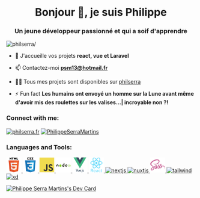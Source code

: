 <h1 align="center">Bonjour 👋, je suis Philippe</h1>

<h3 align="center">Un jeune développeur passionné et qui a soif d'apprendre </h3>
<p align="left"> <img src=https://komarev.com/ghpvc/?username=philserra alt=philserra/> </p>


- 💬 J'accueille vos projets **react, vue et Laravel**

- 📫 Contactez-moi **psm13@hotmail.fr**

- 👨‍💻 Tous mes projets sont disponibles sur [philserra](https://github.com/philserra?tab=repositories)

- ⚡ Fun fact **Les humains ont envoyé un homme sur la Lune avant même d'avoir mis des roulettes sur les valises...| incroyable non ?!**

<h3 align="left">Connect with me:</h3>
<p align="left">
<a href="https://philserra.fr/" target="blank"><img align="center" src="https://cdn.jsdelivr.net/npm/simple-icons@3.0.1/icons/dev-dot-to.svg" alt="philserra.fr" height="30" width="40" /></a>
<a href="https://www.linkedin.com/in/philippe-serra-martins/" target="blank"><img align="center" src="https://cdn.jsdelivr.net/npm/simple-icons@3.0.1/icons/linkedin.svg" alt="PhilippeSerraMartins" height="30" width="40" /></a>

<h3 align="left">Languages and Tools:</h3>
<p align="left">
    <a href="https://www.w3.org/html/" target="_blank"> <img src="https://raw.githubusercontent.com/devicons/devicon/master/icons/html5/html5-original-wordmark.svg" alt="html5" width="40" height="40"/> </a>
    <a href="https://www.w3schools.com/css/" target="_blank"> <img src="https://raw.githubusercontent.com/devicons/devicon/master/icons/css3/css3-original-wordmark.svg" alt="css3" width="40" height="40"/> </a>
    <a href="https://developer.mozilla.org/en-US/docs/Web/JavaScript" target="_blank"> <img src="https://raw.githubusercontent.com/devicons/devicon/master/icons/javascript/javascript-original.svg" alt="javascript" width="40" height="40"/> </a>
      <a href="https://nodejs.org" target="_blank"> <img src="https://raw.githubusercontent.com/devicons/devicon/master/icons/nodejs/nodejs-original-wordmark.svg" alt="nodejs" width="40" height="40"/> </a>
      <a href="https://vuejs.org/" target="_blank"> <img src="https://raw.githubusercontent.com/devicons/devicon/master/icons/vuejs/vuejs-original-wordmark.svg" alt="vuejs" width="40" height="40"/> </a>
      <a href="https://reactjs.org/" target="_blank"> <img src="https://raw.githubusercontent.com/devicons/devicon/master/icons/react/react-original-wordmark.svg" alt="react" width="40" height="40"/> </a>
    <a href="https://nextjs.org/" target="_blank"> <img src="https://cdn.worldvectorlogo.com/logos/nextjs-3.svg" alt="nextjs" width="40" height="40"/> </a>
    <a href="https://nuxtjs.org/" target="_blank"> <img src="https://www.vectorlogo.zone/logos/nuxtjs/nuxtjs-icon.svg" alt="nuxtjs" width="40" height="40"/> </a> 
      <a href="https://sass-lang.com" target="_blank"> <img src="https://raw.githubusercontent.com/devicons/devicon/master/icons/sass/sass-original.svg" alt="sass" width="40" height="40"/> </a>
    <a href="https://tailwindcss.com/" target="_blank"> <img src="https://www.vectorlogo.zone/logos/tailwindcss/tailwindcss-icon.svg" alt="tailwind" width="40" height="40"/> </a>
    <a href="https://www.adobe.com/products/xd.html" target="_blank"> <img src="https://cdn.worldvectorlogo.com/logos/adobe-xd.svg" alt="xd" width="40" height="40"/> </a> 
    </p>

<a href="https://app.daily.dev/PhilSerra"><img src="https://api.daily.dev/devcards/02a1045696dc44988e44c20daf00f3a8.png?r=pcg" width="400" alt="Philippe Serra Martins's Dev Card"/></a>
